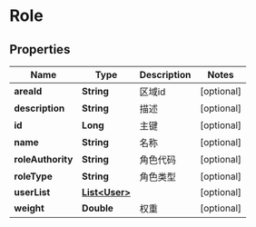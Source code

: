 
# Role

## Properties
Name | Type | Description | Notes
------------ | ------------- | ------------- | -------------
**areaId** | **String** | 区域id |  [optional]
**description** | **String** | 描述 |  [optional]
**id** | **Long** | 主键 |  [optional]
**name** | **String** | 名称 |  [optional]
**roleAuthority** | **String** | 角色代码 |  [optional]
**roleType** | **String** | 角色类型 |  [optional]
**userList** | [**List&lt;User&gt;**](User.md) |  |  [optional]
**weight** | **Double** | 权重 |  [optional]



